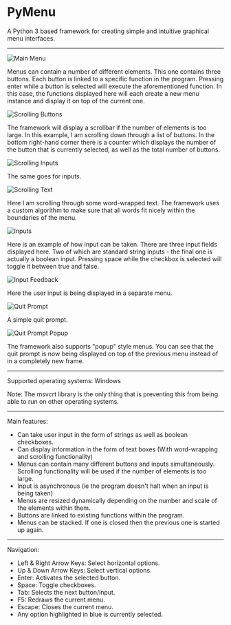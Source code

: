 # PyMenu
A Python 3 based framework for creating simple and intuitive graphical menu interfaces.

---

![Main Menu](https://github.com/Nytra/PyMenu-Framework/blob/master/images/mainmenu.png)

Menus can contain a number of different elements. This one contains three buttons. Each button is linked to a specific function in the program. Pressing enter while a button is selected will execute the aforementioned function. In this case, the functions displayed here will each create a new menu instance and display it on top of the current one.

![Scrolling Buttons](https://github.com/Nytra/PyMenu-Framework/blob/master/images/scrollbuttons.png)

The framework will display a scrollbar if the number of elements is too large. In this example, I am scrolling down through a list of buttons. In the bottom right-hand corner there is a counter which displays the number of the button that is currently selected, as well as the total number of buttons.

![Scrolling Inputs](https://github.com/Nytra/PyMenu-Framework/blob/master/images/scrollinputs.png)

The same goes for inputs. 

![Scrolling Text](https://github.com/Nytra/PyMenu-Framework/blob/master/images/scrolltext.png)

Here I am scrolling through some word-wrapped text. The framework uses a custom algorithm to make sure that all words fit nicely within the boundaries of the menu.

![Inputs](https://github.com/Nytra/PyMenu-Framework/blob/master/images/inputs.png)

Here is an example of how input can be taken. There are three input fields displayed here. Two of which are standard string inputs - the final one is actually a boolean input. Pressing space while the checkbox is selected will toggle it between true and false.

![Input Feedback](https://github.com/Nytra/PyMenu-Framework/blob/master/images/inputfeedback.png)

Here the user input is being displayed in a separate menu.

![Quit Prompt](https://github.com/Nytra/PyMenu-Framework/blob/master/images/quitprompt.png)

A simple quit prompt.

![Quit Prompt Popup](https://github.com/Nytra/PyMenu-Framework/blob/master/images/quitpromptpopup.png)

The framework also supports "popup" style menus. You can see that the quit prompt is now being displayed on top of the previous menu instead of in a completely new frame.

---

Supported operating systems: Windows

Note: The msvcrt library is the only thing that is preventing this from being able to run on other operating systems.

---

Main features: 
- Can take user input in the form of strings as well as boolean checkboxes. 
- Can display information in the form of text boxes (With word-wrapping and scrolling functionality)
- Menus can contain many different buttons and inputs simultaneously. Scrolling functionality will be used if the number of elements is too large.
- Input is asynchronous (ie the program doesn't halt when an input is being taken)
- Menus are resized dynamically depending on the number and scale of the elements within them.
- Buttons are linked to existing functions within the program.
- Menus can be stacked. If one is closed then the previous one is started up again.

---

Navigation:
- Left & Right Arrow Keys: Select horizontal options.
- Up & Down Arrow Keys: Select vertical options.
- Enter: Activates the selected button.
- Space: Toggle checkboxes.
- Tab: Selects the next button/input.
- F5: Redraws the current menu.
- Escape: Closes the current menu.
- Any option highlighted in blue is currently selected.
